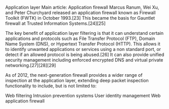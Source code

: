 Application layer
Main article: Application firewall
Marcus Ranum, Wei Xu, and Peter Churchyard released an application firewall known as Firewall Toolkit (FWTK) in October 1993.[23] This became the basis for Gauntlet firewall at Trusted Information Systems.[24][25]

The key benefit of application layer filtering is that it can understand certain applications and protocols such as File Transfer Protocol (FTP), Domain Name System (DNS), or Hypertext Transfer Protocol (HTTP). This allows it to identify unwanted applications or services using a non standard port, or detect if an allowed protocol is being abused.[26] It can also provide unified security management including enforced encrypted DNS and virtual private networking.[27][28][29]

As of 2012, the next-generation firewall provides a wider range of inspection at the application layer, extending deep packet inspection functionality to include, but is not limited to:

Web filtering
Intrusion prevention systems
User identity management
Web application firewall
